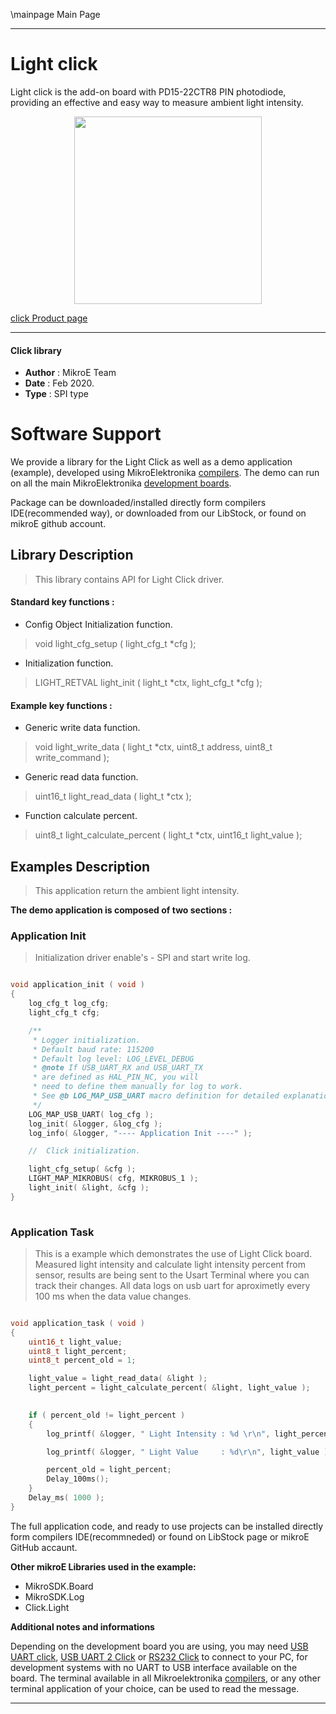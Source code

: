\mainpage Main Page
 
---
# Light click

Light click is the add-on board with PD15-22CTR8 PIN photodiode, providing an effective and easy way to measure ambient light intensity.

<p align="center">
  <img src="https://download.mikroe.com/images/click_for_ide/light_click.png" height=300px>
</p>

[click Product page](https://www.mikroe.com/light-click)

---


#### Click library 

- **Author**        : MikroE Team
- **Date**          : Feb 2020.
- **Type**          : SPI type


# Software Support

We provide a library for the Light Click 
as well as a demo application (example), developed using MikroElektronika 
[compilers](https://shop.mikroe.com/compilers). 
The demo can run on all the main MikroElektronika [development boards](https://shop.mikroe.com/development-boards).

Package can be downloaded/installed directly form compilers IDE(recommended way), or downloaded from our LibStock, or found on mikroE github account. 

## Library Description

> This library contains API for Light Click driver.

#### Standard key functions :

- Config Object Initialization function.
> void light_cfg_setup ( light_cfg_t *cfg ); 
 
- Initialization function.
> LIGHT_RETVAL light_init ( light_t *ctx, light_cfg_t *cfg );



#### Example key functions :

- Generic write data function.
> void light_write_data ( light_t *ctx, uint8_t address, uint8_t write_command );
 
- Generic read data function.
> uint16_t light_read_data ( light_t *ctx );

- Function calculate percent.
> uint8_t light_calculate_percent ( light_t *ctx, uint16_t light_value );

## Examples Description

> This application return the ambient light intensity.

**The demo application is composed of two sections :**

### Application Init 

> Initialization driver enable's - SPI and start write log.

```c

void application_init ( void )
{
    log_cfg_t log_cfg;
    light_cfg_t cfg;

    /** 
     * Logger initialization.
     * Default baud rate: 115200
     * Default log level: LOG_LEVEL_DEBUG
     * @note If USB_UART_RX and USB_UART_TX 
     * are defined as HAL_PIN_NC, you will 
     * need to define them manually for log to work. 
     * See @b LOG_MAP_USB_UART macro definition for detailed explanation.
     */
    LOG_MAP_USB_UART( log_cfg );
    log_init( &logger, &log_cfg );
    log_info( &logger, "---- Application Init ----" );

    //  Click initialization.

    light_cfg_setup( &cfg );
    LIGHT_MAP_MIKROBUS( cfg, MIKROBUS_1 );
    light_init( &light, &cfg );
}
  
```

### Application Task

> This is a example which demonstrates the use of Light Click board. Measured light intensity and calculate light intensity percent from sensor, results are being sent to the Usart Terminal where you can track their changes. All data logs on usb uart for aproximetly every 100 ms when the data value changes.

```c

void application_task ( void )
{
    uint16_t light_value;
    uint8_t light_percent;
    uint8_t percent_old = 1;

    light_value = light_read_data( &light );
    light_percent = light_calculate_percent( &light, light_value );
    

    if ( percent_old != light_percent )
    {
        log_printf( &logger, " Light Intensity : %d \r\n", light_percent );

        log_printf( &logger, " Light Value     : %d\r\n", light_value );

        percent_old = light_percent;
        Delay_100ms();
    }
    Delay_ms( 1000 );
}  

```


The full application code, and ready to use projects can be  installed directly form compilers IDE(recommneded) or found on LibStock page or mikroE GitHub accaunt.

**Other mikroE Libraries used in the example:** 

- MikroSDK.Board
- MikroSDK.Log
- Click.Light

**Additional notes and informations**

Depending on the development board you are using, you may need 
[USB UART click](https://shop.mikroe.com/usb-uart-click), 
[USB UART 2 Click](https://shop.mikroe.com/usb-uart-2-click) or 
[RS232 Click](https://shop.mikroe.com/rs232-click) to connect to your PC, for 
development systems with no UART to USB interface available on the board. The 
terminal available in all Mikroelektronika 
[compilers](https://shop.mikroe.com/compilers), or any other terminal application 
of your choice, can be used to read the message.



---
